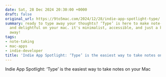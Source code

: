```yaml
---
date: Sat, 28 Dec 2024 20:30:00 +0000
draft: false
original_url: https://9to5mac.com/2024/12/28/indie-app-spotlight-type/
summary: ready to type away your thoughts? ‘Type’ is here to make note-taking effortless
  and delightful on your mac. it's minimalist, accessible, and just a keyboard shortcut
  away!
tags:
- note-taking
- mac-apps
- indie-developer
title: 'Indie App Spotlight: ‘Type’ is the easiest way to take notes on your Mac'
---
```


Indie App Spotlight: ‘Type’ is the easiest way to take notes on your Mac